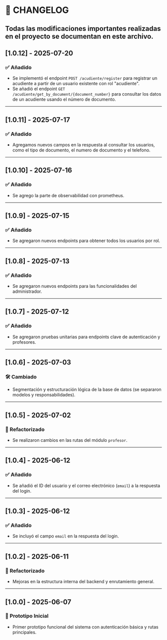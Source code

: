# 📄 CHANGELOG

Todas las modificaciones importantes realizadas en el proyecto se documentan en este archivo.
---
## [1.0.12] - 2025-07-20
### ✅ Añadido

- Se implementó el endpoint `POST /acudiente/register` para registrar un acudiente a partir de un usuario existente con rol "acudiente".
- Se añadió el endpoint `GET /acudiente/get_by_document/{document_number}` para consultar los datos de un acudiente usando el número de documento.

---
## [1.0.11] - 2025-07-17
### ✅ Añadido

- Agregamos nuevos campos en la respuesta al consultar los usuarios, como el tipo de documento, el numero de documento y el telefono.
---
## [1.0.10] - 2025-07-16
### ✅ Añadido

- Se agrego la parte de observabilidad con prometheus.
---
## [1.0.9] - 2025-07-15
### ✅ Añadido

- Se agregaron nuevos endpoints para obtener todos los usuarios por rol.

---
## [1.0.8] - 2025-07-13
### ✅ Añadido
- Se agregaron nuevos endpoints para las funcionalidades del administrador.

---

## [1.0.7] - 2025-07-12
### ✅ Añadido
- Se agregaron pruebas unitarias para endpoints clave de autenticación y profesores.

---

## [1.0.6] - 2025-07-03
### 🛠 Cambiado
- Segmentación y estructuración lógica de la base de datos (se separaron modelos y responsabilidades).

---

## [1.0.5] - 2025-07-02
### 🔄 Refactorizado
- Se realizaron cambios en las rutas del módulo `profesor`.

---

## [1.0.4] - 2025-06-12
### ✅ Añadido
- Se añadió el ID del usuario y el correo electrónico (`email`) a la respuesta del login.

---

## [1.0.3] - 2025-06-12
### ✅ Añadido
- Se incluyó el campo `email` en la respuesta del login.

---

## [1.0.2] - 2025-06-11
### 🔧 Refactorizado
- Mejoras en la estructura interna del backend y enrutamiento general.

---

## [1.0.0] - 2025-06-07
### 🚀 Prototipo Inicial
- Primer prototipo funcional del sistema con autenticación básica y rutas principales.

